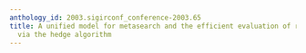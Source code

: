 ```yaml
---
anthology_id: 2003.sigirconf_conference-2003.65
title: A unified model for metasearch and the efficient evaluation of retrieval systems
  via the hedge algorithm
---
```

